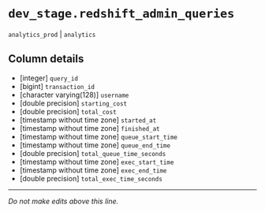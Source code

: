 # `dev_stage.redshift_admin_queries`
`analytics_prod` | `analytics`

## Column details
* [integer]   `query_id`
* [bigint]    `transaction_id`
* [character varying(128)] `username`
* [double precision] `starting_cost`
* [double precision] `total_cost`
* [timestamp without time zone] `started_at`
* [timestamp without time zone] `finished_at`
* [timestamp without time zone] `queue_start_time`
* [timestamp without time zone] `queue_end_time`
* [double precision] `total_queue_time_seconds`
* [timestamp without time zone] `exec_start_time`
* [timestamp without time zone] `exec_end_time`
* [double precision] `total_exec_time_seconds`

-------------------------------------------------------------------------------
*Do not make edits above this line.*
